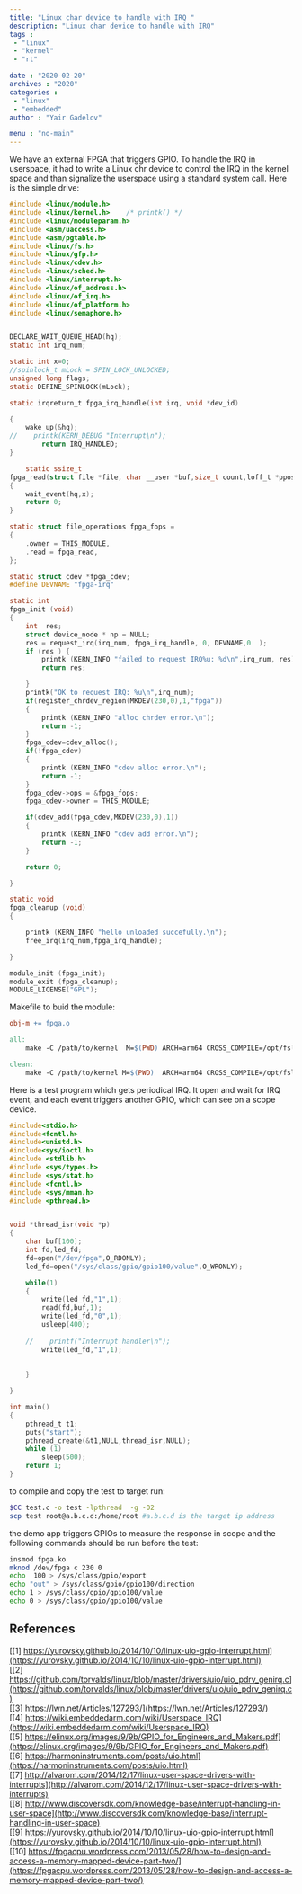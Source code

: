```yaml
---
title: "Linux char device to handle with IRQ "
description: "Linux char device to handle with IRQ"
tags : 
 - "linux"
 - "kernel"
 - "rt"

date : "2020-02-20"
archives : "2020"
categories : 
 - "linux"
 - "embedded"
author : "Yair Gadelov"

menu : "no-main"
---
```

We have an external FPGA that triggers GPIO. To handle the IRQ in userspace, it had to write a Linux chr device to control the IRQ in the kernel space and than signalize the userspace using a standard system call. Here is the simple drive:

```c
#include <linux/module.h>
#include <linux/kernel.h>    /* printk() */
#include <linux/moduleparam.h>
#include <asm/uaccess.h>
#include <asm/pgtable.h>
#include <linux/fs.h>
#include <linux/gfp.h>
#include <linux/cdev.h>
#include <linux/sched.h>
#include <linux/interrupt.h>
#include <linux/of_address.h>
#include <linux/of_irq.h>
#include <linux/of_platform.h> 
#include <linux/semaphore.h>


DECLARE_WAIT_QUEUE_HEAD(hq);
static int irq_num;

static int x=0;
//spinlock_t mLock = SPIN_LOCK_UNLOCKED;
unsigned long flags;
static DEFINE_SPINLOCK(mLock);

static irqreturn_t fpga_irq_handle(int irq, void *dev_id)

{
    wake_up(&hq);
//    printk(KERN_DEBUG "Interrupt\n");
        return IRQ_HANDLED;
}

    static ssize_t
fpga_read(struct file *file, char __user *buf,size_t count,loff_t *ppos)
{
    wait_event(hq,x);    
    return 0;
}

static struct file_operations fpga_fops =
{
    .owner = THIS_MODULE,
    .read = fpga_read,
};

static struct cdev *fpga_cdev;
#define DEVNAME "fpga-irq"

static int
fpga_init (void)
{
    int  res;
    struct device_node * np = NULL;
    res = request_irq(irq_num, fpga_irq_handle, 0, DEVNAME,0  );
    if (res ) {
        printk (KERN_INFO "failed to request IRQ%u: %d\n",irq_num, res);
        return res;   

    }
    printk("OK to request IRQ: %u\n",irq_num);
    if(register_chrdev_region(MKDEV(230,0),1,"fpga"))
    {
        printk (KERN_INFO "alloc chrdev error.\n");
        return -1;
    }
    fpga_cdev=cdev_alloc();
    if(!fpga_cdev)
    {
        printk (KERN_INFO "cdev alloc error.\n");
        return -1;
    }
    fpga_cdev->ops = &fpga_fops;
    fpga_cdev->owner = THIS_MODULE;

    if(cdev_add(fpga_cdev,MKDEV(230,0),1))
    {
        printk (KERN_INFO "cdev add error.\n");
        return -1;
    }

    return 0;

}

static void
fpga_cleanup (void)
{

    printk (KERN_INFO "hello unloaded succefully.\n");
    free_irq(irq_num,fpga_irq_handle);

}

module_init (fpga_init);
module_exit (fpga_cleanup);
MODULE_LICENSE("GPL");
```



Makefile to buid the module:

```makefile
obj-m += fpga.o

all:
    make -C /path/to/kernel  M=$(PWD) ARCH=arm64 CROSS_COMPILE=/opt/fsl-imx-xwayland/4.14-sumo/sysroots/x86_64-pokysdk-linux/usr/bin/aarch64-poky-linux/aarch64-poky-linux-   modules

clean:
    make -C /path/to/kernel M=$(PWD)  ARCH=arm64 CROSS_COMPILE=/opt/fsl-imx-xwayland/4.14-sumo/sysroots/x86_64-pokysdk-linux/usr/bin/aarch64-poky-linux/aarch64-poky-linux-  modules  clean

```

Here is a test program which gets periodical IRQ. It open and wait for IRQ event, and each event triggers another GPIO, which can see on a scope device.

```c
#include<stdio.h>
#include<fcntl.h>
#include<unistd.h>
#include<sys/ioctl.h>
#include <stdlib.h>
#include <sys/types.h>
#include <sys/stat.h>
#include <fcntl.h>
#include <sys/mman.h>
#include <pthread.h>


void *thread_isr(void *p)
{
    char buf[100];
    int fd,led_fd;
    fd=open("/dev/fpga",O_RDONLY);
    led_fd=open("/sys/class/gpio/gpio100/value",O_WRONLY);

    while(1)
    {
        write(led_fd,"1",1);        
        read(fd,buf,1);
        write(led_fd,"0",1);
        usleep(400);
        
    //    printf("Interrupt handler\n");
        write(led_fd,"1",1);
        
        
    }

}

int main()
{
    pthread_t t1;
    puts("start");
    pthread_create(&t1,NULL,thread_isr,NULL);
    while (1)
        sleep(500);
    return 1;
}
```
to compile and copy the test to target run:
```bash
$CC test.c -o test -lpthread  -g -O2
scp test root@a.b.c.d:/home/root #a.b.c.d is the target ip address
```

the demo app triggers GPIOs to measure the response in scope and the following commands should be run before the test:
```bash
insmod fpga.ko
mknod /dev/fpga c 230 0
echo  100 > /sys/class/gpio/export 
echo "out" > /sys/class/gpio/gpio100/direction
echo 1 > /sys/class/gpio/gpio100/value
echo 0 > /sys/class/gpio/gpio100/value
```

## References
[[1] https://yurovsky.github.io/2014/10/10/linux-uio-gpio-interrupt.html](https://yurovsky.github.io/2014/10/10/linux-uio-gpio-interrupt.html)  
[[2] https://github.com/torvalds/linux/blob/master/drivers/uio/uio_pdrv_genirq.c](https://github.com/torvalds/linux/blob/master/drivers/uio/uio_pdrv_genirq.c)  
[[3] https://lwn.net/Articles/127293/](https://lwn.net/Articles/127293/)  
[[4] https://wiki.embeddedarm.com/wiki/Userspace_IRQ](https://wiki.embeddedarm.com/wiki/Userspace_IRQ)  
[[5] https://elinux.org/images/9/9b/GPIO_for_Engineers_and_Makers.pdf](https://elinux.org/images/9/9b/GPIO_for_Engineers_and_Makers.pdf)  
[[6] https://harmoninstruments.com/posts/uio.html](https://harmoninstruments.com/posts/uio.html)  
[[7] http://alvarom.com/2014/12/17/linux-user-space-drivers-with-interrupts](http://alvarom.com/2014/12/17/linux-user-space-drivers-with-interrupts)  
[[8] http://www.discoversdk.com/knowledge-base/interrupt-handling-in-user-space](http://www.discoversdk.com/knowledge-base/interrupt-handling-in-user-space)  
[[9] https://yurovsky.github.io/2014/10/10/linux-uio-gpio-interrupt.html](https://yurovsky.github.io/2014/10/10/linux-uio-gpio-interrupt.html)  
[[10] https://fpgacpu.wordpress.com/2013/05/28/how-to-design-and-access-a-memory-mapped-device-part-two/](https://fpgacpu.wordpress.com/2013/05/28/how-to-design-and-access-a-memory-mapped-device-part-two/)  
